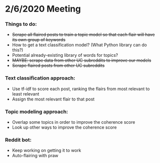 # 2/6/2020 Meeting

### Things to do:
* ~~Scrape all flaired posts to train a topic model so that each flair will have its own group of keywords~~
* How to get a text classification model? (What Python library can do this?)
* Potential already-existing library of words for topics?
* ~~MAYBE: scrape data from other UC subreddits to improve our models~~
* ~~Scrape flaired posts from other UC subreddits~~

### Text classification approach:
* Use tf-idf to score each post, ranking the flairs from most relevant to least relevant
* Assign the most relevant flair to that post

### Topic modeling approach:
* Overlap some topics in order to improve the coherence score
* Look up other ways to improve the coherence score

### Reddit bot:
* Keep working on getting it to work
* Auto-flairing with praw
